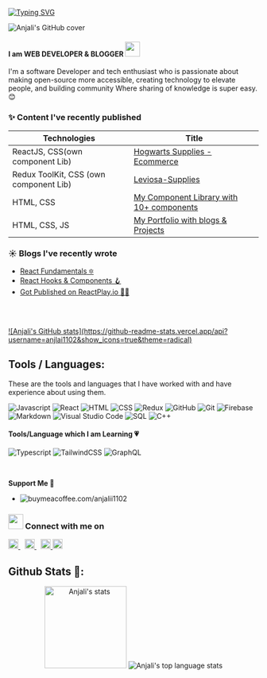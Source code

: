 [![Typing SVG](https://readme-typing-svg.herokuapp.com?lines=Small+Girl+Big+Dreams🌻)](https://git.io/typing-svg)

![Anjali's GitHub cover](https://cool-cover.up.railway.app/cover.png?username=anjali1102&text=Hola,+I'm+Anjali&pattern=p8&avatarRadius=50)


####  I am WEB DEVELOPER & BLOGGER  <img src="https://emojis.slackmojis.com/emojis/images/1593555389/9579/blob_excited.gif?1593555389" width="30"/>

I'm a software Developer and tech enthusiast who is passionate about making open-source more accessible, creating technology to elevate people, and building community Where sharing of knowledge is super easy. 😊


### ✨ Content I've recently published
| Technologies | Title |
| --- | --- |
ReactJS, CSS(own component Lib) | [Hogwarts Supplies - Ecommerce](https://hogwarts-supplies.netlify.app/) 
Redux ToolKit, CSS (own component Lib)| [Leviosa-Supplies](https://leviosa-streams.vercel.app/)
HTML, CSS | [My Component Library with 10+ components](https://rapidui.vercel.app/)
HTML, CSS, JS | [My Portfolio with blogs & Projects ](https://anjali.ga)
<!-- content -->

###  ☀️ Blogs I've recently wrote 
- [React Fundamentals 🔯](https://hashnode.com/post/day-1-react-fundamentals-declarative-cl0tx1z1d004eiknv4uzh7c9q)
- [React Hooks & Components 🪝](https://hashnode.com/post/component-and-hooks-reactjs-cl0wq90hd06h6j6nvho25808c)
- [Got Published on ReactPlay.io 🎉🎉](https://blog.reactplay.io/react-fundamentals-declarative-or-component-based-or-library)

<br> <br>

<a href="https://github.com/anjali1102#gh-light-mode-only">
    ![Anjali's GitHub stats](https://github-readme-stats.vercel.app/api?username=anjlai1102&show_icons=true&theme=radical)
</a>

 
 ## Tools / Languages:

These are the tools and languages that I have worked with and have experience about using them.

![Javascript](https://img.shields.io/badge/-Javascript-05122A?style=flat&logo=javascript)
![React](https://img.shields.io/badge/-React-05122A?style=flat&logo=react)
![HTML](https://img.shields.io/badge/-HTML-05122A?style=flat&logo=HTML5)
![CSS](https://img.shields.io/badge/-CSS-05122A?style=flat&logo=CSS3)
![Redux](https://img.shields.io/badge/-Redux-05122A?style=flat&logo=redux)
![GitHub](https://img.shields.io/badge/-GitHub-05122A?style=flat&logo=github)
![Git](https://img.shields.io/badge/-Git-05122A?style=flat&logo=git)
![Firebase](https://img.shields.io/badge/-Firebase-05122A?style=flat&logo=firebase)
![Markdown](https://img.shields.io/badge/-Markdown-05122A?style=flat&logo=markdown)
![Visual Studio Code](https://img.shields.io/badge/-Visual%20Studio%20Code-05122A?style=flat&logo=visual-studio-code&logoColor=007ACC)
![SQL](https://img.shields.io/badge/-SQL-05122A?style=flat&logo=mysql)
![C++](https://img.shields.io/badge/-C++-05122A?style=flat&logo=c%2B%2B)


#### Tools/Language which I am Learning 💗
![Typescript](https://img.shields.io/badge/-Typescript-05122A?style=flat&logo=typescript)
![TailwindCSS](https://img.shields.io/badge/-TailwindCSS-05122A?style=flat&logo=tailwindcss)
![GraphQL](https://img.shields.io/badge/-GraphQL-05122A?style=flat&logo=graphql)

<br>

**Support Me 🌈** <br/>
- ![buymeacoffee.com/anjalii1102](https://img.shields.io/badge/Buy_Me_A_Coffee-FFDD00?style=for-the-badge&logo=buy-me-a-coffee&logoColor=black)


### <img src="https://emojis.slackmojis.com/emojis/images/1593555389/9579/blob_excited.gif?1593555389" width="30"/> Connect with me on   
<a href="https://twitter.com/anjalii1102" target="_blank">
    <img width="20px" src="https://cdn0.iconfinder.com/data/icons/social-media-2474/128/twitter_social_media_social_media_network-512.png" alt="Twitter">
</a> 
<a href="https://linkedin.com/in/anjali1102" target="_blank">
    <img width="20px" src="https://cdn0.iconfinder.com/data/icons/social-media-2474/128/linkedin_linked_interface_media_social_network-512.png" alt="LinkedIn">
</a> 
<a href="mailto:ac.chauhan1102@gmail.com" target="_blank">
  <img width="20px" src="https://cdn4.iconfinder.com/data/icons/logos-brands-in-colors/48/google-gmail-128.png" alt="Mail"/>
</a>
<span></span>
<a href="https://hashnode.com/@anjalii" target="_blank">
  <img width="20px" src="https://user-images.githubusercontent.com/56559378/173660854-9891effe-ae3f-4c1d-8042-8e7e3e4be6b1.png" alt="hashnode"/>
</a>


<br>

## Github Stats 📃:

<p align="center">
    <img height="165" src="https://github-readme-stats.vercel.app/api?username=anjali1102&count_private=true&include_all_commits=true&theme=tokyonight" alt="Anjali's stats" />
    <img src="https://github-readme-stats.vercel.app/api/top-langs/?username=anjali1102&layout=compact&theme=tokyonight" alt="Anjali's top language stats" />
</p>
